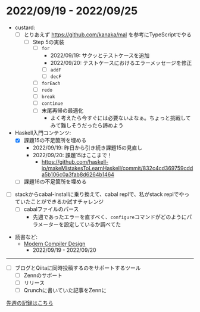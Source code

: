 # 2022/09/19 - 2022/09/25

- custard:
    - [ ] とりあえず <https://github.com/kanaka/mal> を参考にTypeScriptでやる
        - [ ] Step 5の実装
            - [ ] `for`
                - 2022/09/19: サクッとテストケースを追加
                - 2022/09/20: テストケースにおけるエラーメッセージを修正
                - [ ] `addF`
                - [ ] `decF`
            - [ ] `forEach`
            - [ ] `redo`
            - [ ] `break`
            - [ ] `continue`
            - [ ] 末尾再帰の最適化
                - よく考えたら今すぐには必要ないよなぁ。ちょっと挑戦してみて難しそうだったら諦めよう
- Haskell入門コンテンツ:
    - [x] 課題15の不足箇所を埋める
        - 2022/09/19: 昨日から引き続き課題15の見直し
        - 2022/09/20: 課題15はここまで！
            - <https://github.com/haskell-jp/makeMistakesToLearnHaskell/commit/832c4cd369759cdda5b106c0a3fab8d6264b1464>
    - [ ] 課題16の不足箇所を埋める
- [ ] stackからcabal-installに乗り換えて、cabal replで、私がstack replでやっていたことができるか試すチャレンジ
    - [ ] cabalファイルのパース
        - 先週であったエラーを直すべく、`configure`コマンドがどのようにパラメーターを設定しているか調べてた
- 読書など:
    - [Modern Compiler Design](https://www.springer.com/jp/book/9781461446989)
        - 2022/09/19 - 2022/09/20

------

- [ ] ブログとQiitaに同時投稿するのをサポートするツール
    - [ ] Zennのサポート
    - [ ] リリース
    - [ ] Qrunchに書いていた記事をZennに

[先週の記録はこちら](https://github.com/igrep/daily-commits/blob/3013dc62c84bf270d14ac1ec91c9267197639e0c/yesterday.md)
